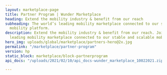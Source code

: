 ```yaml
---
layout: marketplace-page
title: Partner Program | Wunder Marketplace
heading: Extend the mobility industry & benefit from our reach
subheading: The world’s leading mobility marketplace connected to our stable and scalable
  mobility platform.
description: Extend the mobility industry & benefit from our reach. Join the world’s
  leading mobility marketplace connected to our stable and scalable mobility platform.
hero_img: uploads/global/marketplace/partners-hero@2x.jpg
permalink: "/marketplace/partner-program"
version: hp
static_block: marketplace/block-partnerprogram
api_docs: "/uploads/2021/02/10/api_docs-wunder_marketplace_10022021.zip"

---
```

